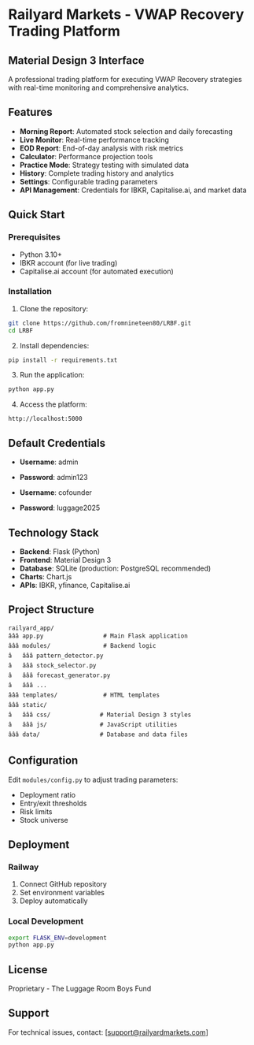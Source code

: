 # Railyard Markets - VWAP Recovery Trading Platform

## Material Design 3 Interface

A professional trading platform for executing VWAP Recovery strategies with real-time monitoring and comprehensive analytics.

## Features

- **Morning Report**: Automated stock selection and daily forecasting
- **Live Monitor**: Real-time performance tracking
- **EOD Report**: End-of-day analysis with risk metrics
- **Calculator**: Performance projection tools
- **Practice Mode**: Strategy testing with simulated data
- **History**: Complete trading history and analytics
- **Settings**: Configurable trading parameters
- **API Management**: Credentials for IBKR, Capitalise.ai, and market data

## Quick Start

### Prerequisites

- Python 3.10+
- IBKR account (for live trading)
- Capitalise.ai account (for automated execution)

### Installation

1. Clone the repository:
```bash
git clone https://github.com/fromnineteen80/LRBF.git
cd LRBF
```

2. Install dependencies:
```bash
pip install -r requirements.txt
```

3. Run the application:
```bash
python app.py
```

4. Access the platform:
```
http://localhost:5000
```

## Default Credentials

- **Username**: admin
- **Password**: admin123

- **Username**: cofounder
- **Password**: luggage2025

## Technology Stack

- **Backend**: Flask (Python)
- **Frontend**: Material Design 3
- **Database**: SQLite (production: PostgreSQL recommended)
- **Charts**: Chart.js
- **APIs**: IBKR, yfinance, Capitalise.ai

## Project Structure

```
railyard_app/
âââ app.py                 # Main Flask application
âââ modules/               # Backend logic
â   âââ pattern_detector.py
â   âââ stock_selector.py
â   âââ forecast_generator.py
â   âââ ...
âââ templates/             # HTML templates
âââ static/
â   âââ css/              # Material Design 3 styles
â   âââ js/               # JavaScript utilities
âââ data/                 # Database and data files
```

## Configuration

Edit `modules/config.py` to adjust trading parameters:

- Deployment ratio
- Entry/exit thresholds
- Risk limits
- Stock universe

## Deployment

### Railway

1. Connect GitHub repository
2. Set environment variables
3. Deploy automatically

### Local Development

```bash
export FLASK_ENV=development
python app.py
```

## License

Proprietary - The Luggage Room Boys Fund

## Support

For technical issues, contact: [support@railyardmarkets.com]
